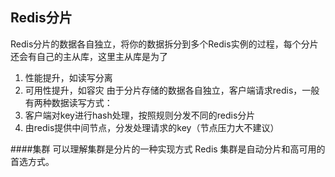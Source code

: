 ## Redis分片
Redis分片的数据各自独立，将你的数据拆分到多个Redis实例的过程，每个分片还会有自己的主从库，这里主从库是为了
1. 性能提升，如读写分离
2. 可用性提升，如容灾
由于分片存储的数据各自独立，客户端请求redis，一般有两种数据读写方式：
1. 客户端对key进行hash处理，按照规则分发不同的redis分片
2. 由redis提供中间节点，分发处理请求的key（节点压力大不建议）


####集群
可以理解集群是分片的一种实现方式
Redis 集群是自动分片和高可用的首选方式。
